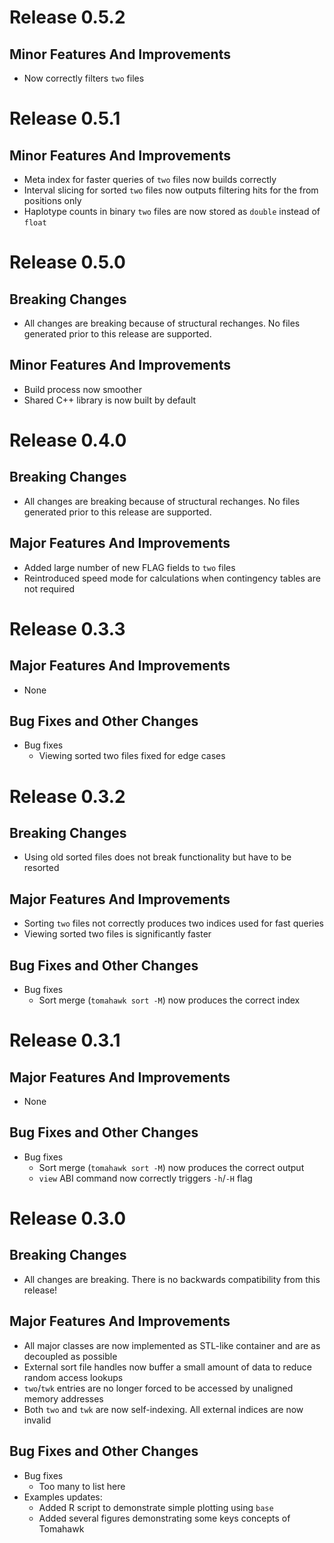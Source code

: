 # Release 0.5.2

## Minor Features And Improvements
* Now correctly filters `two` files

# Release 0.5.1

## Minor Features And Improvements
* Meta index for faster queries of `two` files now builds correctly
* Interval slicing for sorted `two` files now outputs filtering hits for the from positions only
* Haplotype counts in binary `two` files are now stored as `double` instead of `float` 

# Release 0.5.0

## Breaking Changes
* All changes are breaking because of structural rechanges. No files generated prior to this release are supported.

## Minor Features And Improvements
* Build process now smoother
* Shared C++ library is now built by default

# Release 0.4.0

## Breaking Changes
* All changes are breaking because of structural rechanges. No files generated prior to this release are supported.

## Major Features And Improvements
* Added large number of new FLAG fields to `two` files
* Reintroduced speed mode for calculations when contingency tables are not required

# Release 0.3.3

## Major Features And Improvements
* None

## Bug Fixes and Other Changes
* Bug fixes
   * Viewing sorted two files fixed for edge cases

# Release 0.3.2

## Breaking Changes
* Using old sorted files does not break functionality but have to be resorted

## Major Features And Improvements
* Sorting `two` files not correctly produces two indices used for fast queries
* Viewing sorted two files is significantly faster

## Bug Fixes and Other Changes
* Bug fixes
   * Sort merge (`tomahawk sort -M`) now produces the correct index

# Release 0.3.1

## Major Features And Improvements
* None

## Bug Fixes and Other Changes
* Bug fixes
   * Sort merge (`tomahawk sort -M`) now produces the correct output
   * `view` ABI command now correctly triggers `-h`/`-H` flag

# Release 0.3.0

## Breaking Changes
* All changes are breaking. There is no backwards compatibility from this release!

## Major Features And Improvements
* All major classes are now implemented as STL-like container and are as decoupled as possible
* External sort file handles now buffer a small amount of data to reduce random access lookups
* `two`/`twk` entries are no longer forced to be accessed by unaligned memory addresses
* Both `two` and `twk` are now self-indexing. All external indices are now invalid

## Bug Fixes and Other Changes
* Bug fixes
  * Too many to list here
* Examples updates:
  * Added R script to demonstrate simple plotting using `base`
  * Added several figures demonstrating some keys concepts of Tomahawk